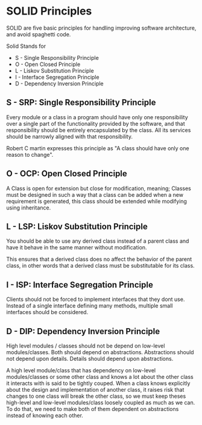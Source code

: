 # SOLID Principles

SOLID are five basic principles for handling improving software architecture, and avoid spaghetti code.

Solid Stands for

* S - Single Responsibility Principle
* O - Open Closed Principle
* L - Liskov Substitution Principle
* I - Interface Segregation Principle
* D - Dependency Inversion Principle

## S - SRP: Single Responsibility Principle

Every module or  a class in a program should have only one responsibility over a single part of the functionality provided by the software, and that responsibility should be entirely encapsulated by the class. All its services should be narrowly aligned with that responsibility.

Robert C martin expresses this principle as "A class should have only one reason to change".

## O - OCP: Open Closed Principle
A Class is open for extension but close for modification, meaning; Classes must be designed in such a way that a class can be added when a new requirement is generated, this class should be extended while modifying using inheritance.

## L - LSP: Liskov Substitution Principle
You should be able to use any derived class instead of a parent class and have it behave in the same manner without modification.

This ensures that a derived class does no affect the behavior of the parent class, in other words that a derived class must be substitutable for its class.

## I - ISP: Interface Segregation Principle

Clients should not be forced to implement interfaces that they dont use. Instead of a single interface defining many methods, multiple small interfaces should be considered.

## D - DIP: Dependency Inversion Principle

High level modules / classes should not be depend on low-level modules/classes. Both should depend on abstractions. Abstractions should not depend upon details. Details should depend upon abstractions.

A high level module/class that has dependency on low-level modules/classes or some other class and knows a lot about the other class it interacts with is said to be tightly couped. When a class knows explicitly about the design and implementation of another class, it raises risk that changes to one class will break the other class, so we must keep theses high-level and low-level modules/class loosely coupled as much as we can. To do that, we need to make both of them dependent on abstractions instead of knowing each other.